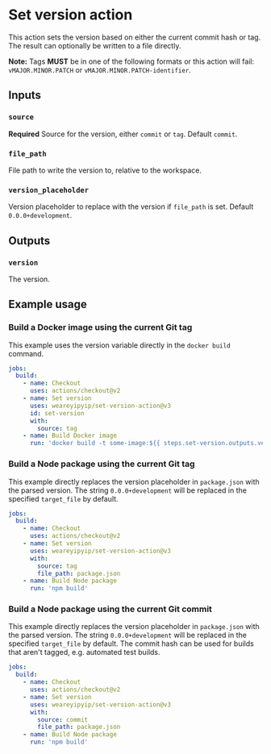 # Set version action

This action sets the version based on either the current commit hash or tag.
The result can optionally be written to a file directly.

**Note:** Tags **MUST** be in one of the following formats or this action will fail: `vMAJOR.MINOR.PATCH` or `vMAJOR.MINOR.PATCH-identifier`.

## Inputs

### `source`

**Required** Source for the version, either `commit` or `tag`. Default `commit`.

### `file_path`

File path to write the version to, relative to the workspace.

### `version_placeholder`

Version placeholder to replace with the version if `file_path` is set. Default `0.0.0+development`.

## Outputs

### `version`

The version.

## Example usage

### Build a Docker image using the current Git tag

This example uses the version variable directly in the `docker build` command.

```yaml
jobs:
  build:
    - name: Checkout
      uses: actions/checkout@v2
    - name: Set version
      uses: weareyipyip/set-version-action@v3
      id: set-version
      with:
        source: tag
    - name: Build Docker image
      run: 'docker build -t some-image:${{ steps.set-version.outputs.version }}'
```

### Build a Node package using the current Git tag

This example directly replaces the version placeholder in `package.json` with the parsed version. The string `0.0.0+development` will be replaced in the specified `target_file` by default.

```yaml
jobs:
  build:
    - name: Checkout
      uses: actions/checkout@v2
    - name: Set version
      uses: weareyipyip/set-version-action@v3
      with:
        source: tag
        file_path: package.json
    - name: Build Node package
      run: 'npm build'
```

### Build a Node package using the current Git commit

This example directly replaces the version placeholder in `package.json` with the parsed version. The string `0.0.0+development` will be replaced in the specified `target_file` by default. The commit hash can be used for builds that aren't tagged, e.g. automated test builds.

```yaml
jobs:
  build:
    - name: Checkout
      uses: actions/checkout@v2
    - name: Set version
      uses: weareyipyip/set-version-action@v3
      with:
        source: commit
        file_path: package.json
    - name: Build Node package
      run: 'npm build'
```
